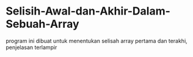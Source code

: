# Selisih-Awal-dan-Akhir-Dalam-Sebuah-Array
program ini dibuat untuk menentukan selisah array pertama dan terakhi, penjelasan terlampir
